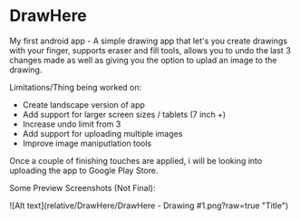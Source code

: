 # DrawHere

My first android app - A simple drawing app that let's you create drawings with your finger, supports eraser and fill tools, allows you to undo the last 3 changes made as well as giving you the option to uplad an image to the drawing.

Limitations/Thing being worked on:
- Create landscape version of app
- Add support for larger screen sizes / tablets (7 inch +)
- Increase undo limit from 3
- Add support for uploading multiple images
- Improve image maniputlation tools

Once a couple of finishing touches are applied, i will be looking into uploading the app to Google Play Store.

Some Preview Screenshots (Not Final):

![Alt text](relative/DrawHere/DrawHere - Drawing #1.png?raw=true "Title")
